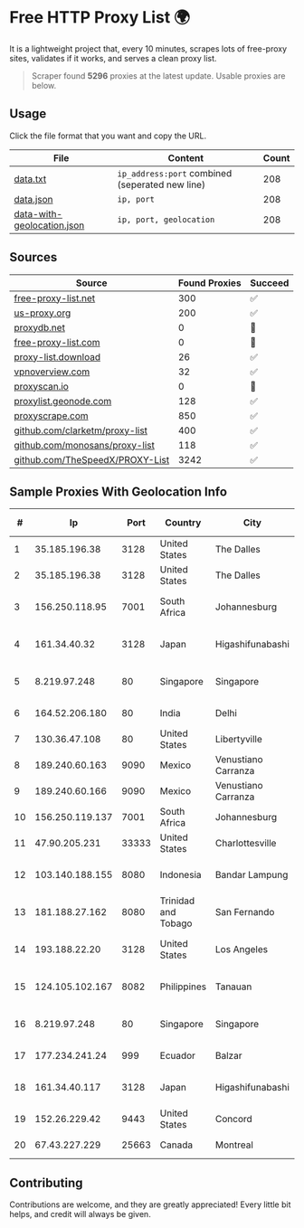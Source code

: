 
# Free HTTP Proxy List 🌍

It is a lightweight project that, every 10 minutes, scrapes lots of free-proxy sites, validates if it works, and serves a clean proxy list.


> Scraper found **5296** proxies at the latest update. Usable proxies are below.

## Usage

Click the file format that you want and copy the URL.


|File|Content|Count|
|----|-------|-----|
|[data.txt](https://raw.githubusercontent.com/themiralay/Proxy-List-World/master/data.txt)|`ip_address:port` combined (seperated new line)|208|
|[data.json](https://raw.githubusercontent.com/themiralay/Proxy-List-World/master/data.json)|`ip, port`|208|
|[data-with-geolocation.json](https://raw.githubusercontent.com/themiralay/Proxy-List-World/master/data-with-geolocation.json)|`ip, port, geolocation`|208|

## Sources

|Source|Found Proxies|Succeed|
|------|-------------|-------|
|[free-proxy-list.net](https://free-proxy-list.net)|300|✅|
|[us-proxy.org](https://www.us-proxy.org)|200|✅|
|[proxydb.net](http://proxydb.net)|0|🚫|
|[free-proxy-list.com](https://free-proxy-list.com/?page=&port=&type%5B%5D=http&type%5B%5D=https&up_time=0&search=Search)|0|🚫|
|[proxy-list.download](https://www.proxy-list.download/HTTP)|26|✅|
|[vpnoverview.com](https://vpnoverview.com/privacy/anonymous-browsing/free-proxy-servers)|32|✅|
|[proxyscan.io](https://www.proxyscan.io)|0|🚫|
|[proxylist.geonode.com](https://proxylist.geonode.com/api/proxy-list?limit=300&page=1&sort_by=lastChecked&sort_type=desc&protocols=http,https)|128|✅|
|[proxyscrape.com](https://api.proxyscrape.com/v2/?request=displayproxies&protocol=http&timeout=10000&country=all&ssl=all&anonymity=all)|850|✅|
|[github.com/clarketm/proxy-list](https://raw.githubusercontent.com/clarketm/proxy-list/master/proxy-list-raw.txt)|400|✅|
|[github.com/monosans/proxy-list](https://raw.githubusercontent.com/monosans/proxy-list/main/proxies/http.txt)|118|✅|
|[github.com/TheSpeedX/PROXY-List](https://raw.githubusercontent.com/TheSpeedX/PROXY-List/master/http.txt)|3242|✅|


## Sample Proxies With Geolocation Info

|#|Ip|Port|Country|City|Internet Service Provider|
|-|--|----|-------|----|-------------------------|
|1|35.185.196.38|3128|United States|The Dalles|Google LLC|
|2|35.185.196.38|3128|United States|The Dalles|Google LLC|
|3|156.250.118.95|7001|South Africa|Johannesburg|Shenzhen Jizhan Technology Co Ltd|
|4|161.34.40.32|3128|Japan|Higashifunabashi|NTT PC Communications, Inc.|
|5|8.219.97.248|80|Singapore|Singapore|Alibaba (US) Technology Co., Ltd.|
|6|164.52.206.180|80|India|Delhi|E2E Networks Limited|
|7|130.36.47.108|80|United States|Libertyville|Abbott Laboratories|
|8|189.240.60.163|9090|Mexico|Venustiano Carranza|Uninet S.A. de C.V.|
|9|189.240.60.166|9090|Mexico|Venustiano Carranza|Uninet S.A. de C.V.|
|10|156.250.119.137|7001|South Africa|Johannesburg|Shenzhen Jizhan Technology Co|
|11|47.90.205.231|33333|United States|Charlottesville|Alibaba.com LLC|
|12|103.140.188.155|8080|Indonesia|Bandar Lampung|PT INDONESIA TRANS NETWORK|
|13|181.188.27.162|8080|Trinidad and Tobago|San Fernando|Columbus Communications Trinidad Limited.|
|14|193.188.22.20|3128|United States|Los Angeles|Hydra Communications Ltd|
|15|124.105.102.167|8082|Philippines|Tanauan|Philippine Long Distance Telephone Co.|
|16|8.219.97.248|80|Singapore|Singapore|Alibaba (US) Technology Co., Ltd.|
|17|177.234.241.24|999|Ecuador|Balzar|Vasquez Burgos Livington|
|18|161.34.40.117|3128|Japan|Higashifunabashi|NTT PC Communications, Inc.|
|19|152.26.229.42|9443|United States|Concord|MCNC|
|20|67.43.227.229|25663|Canada|Montreal|GloboTech Communications|



## Contributing

Contributions are welcome, and they are greatly appreciated! Every
little bit helps, and credit will always be given.

